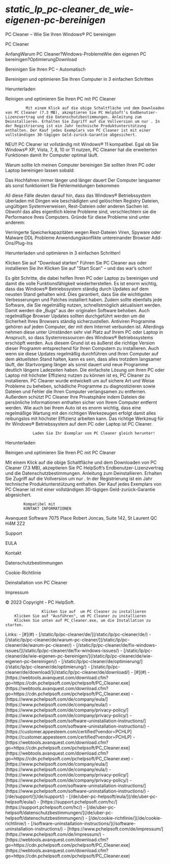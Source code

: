 # _static_lp_pc-cleaner_de_wie-eigenen-pc-bereinigen_

<p>PC Cleaner – Wie Sie Ihren Windows® PC bereinigen</p>
<p>PC Cleaner</p>
<p>AnfangWarum PC Cleaner?Windows-ProblemeWie den eigenen PC bereinigen?OptimierungDownload </p>
<p>Bereinigen Sie Ihren PC – Automatisch</p>
<p>Bereinigen und optimieren Sie Ihren Computer in 3 einfachen Schritten</p>
<p>Herunterladen</p>
<p>Reinigen und optimieren Sie Ihren PC  mit PC Cleaner</p>
<pre><code>         Mit einem Klick auf die obige Schaltfläche und dem Downloaden von PC Cleaner (7.3 MB), akzeptieren Sie PC HelpSoft’s Endbenutzer-Lizenzvertrag und die Datenschutzbestimmungen. Anleitung zum Deinstallieren. Erhalten Sie Zugriff auf die Vollversion um nur . In der Registrierung ist ein Jahr technische Produktunterstützung enthalten. Der Kauf jedes Exemplars von PC Cleaner ist mit einer vollständigen 30-tägigen Geld-zurück-Garantie abgesichert.
</code></pre>
<p>NEU!! PC Cleaner ist vollständig mit Windows® 11 kompatibel. Egal ob Sie Windows® XP, Vista, 7, 8, 10 or 11 nutzen, PC Cleaner hat die erweiterten Funktionen damit Ihr Computer optimal läuft.</p>
<p>Warum sollte Ich meinen Computer bereinigen
Sie sollten Ihren PC oder Laptop bereinigen lassen sobald:</p>
<p>Das Hochfahren immer länger und länger dauert
Der Computer langsamer als sonst funktioniert
Sie Fehlermeldungen bekommen</p>
<p>All diese Fälle deuten darauf hin, dass das Windows® Betriebssystem überladen mit Dingen wie beschädigten und gelöschten Registry Dateien, ungültigen Systemverweisen, Rest-Dateien oder anderen Sachen ist. Obwohl das alles eigentlich kleine Probleme sind, verschlechtern sie die Performance Ihres Computers. Gründe für diese Probleme sind unter anderem:</p>
<p>Verringerte Speicherkapazitäten wegen Rest-Dateien
Viren, Spyware oder Malware
DDL Probleme
Anwendungskonflikte untereinander
Browser Add-Ons/Plug-Ins</p>
<p>Herunterladen und optimieren in 3 einfachen Schritten!</p>
<p>Klicken Sie auf "Download starten"
Führen Sie PC Cleaner aus oder installieren Sie ihn
Klicken Sie auf "Start Scan" – und das war’s schon!</p>
<p>Es gibt Schritte, die dabei helfen Ihren PC oder Laptop zu bereinigen und damit die volle Funktionsfähigkeit wiederherstellen. Es ist enorm wichtig, dass das Windows® Betriebssystem ständig durch Updates auf dem neusten Stand gehalten wird. Dies garantiert, dass Sie die wichtigsten Verbesserungen und Patches installiert haben. Zudem sollte ebenfalls jede Software, die Sie regelmäßig nutzen, schnellstmöglich aktualisiert werden. Damit werden die „Bugs“ aus der originalen Software behoben. Auch regelmäßige Browser Updates sollten durchgeführt werden um die Sicherheit Ihres Browsers ständig sicherzustellen.
Antiviren Programme gehören auf jeden Computer, der mit dem Internet verbunden ist. Allerdings nehmen diese unter Umständen sehr viel Platz auf Ihrem PC oder Laptop in Anspruch, so dass Systemressourcen des Windows® Betriebssystems erschöpft werden. Aus diesem Grund ist es äußerst die richtige Version dieser Programm entsprechend für Ihren Computern zu installieren.
Auch wenn sie diese Updates regelmäßig durchführen und Ihren Computer auf dem aktuellsten Stand halten, kann es sein, dass alles trotzdem langsamer läuft, der Startvorgang länger als sonst dauert und neue Programme deutlich längere Ladezeiten haben. Die einfachste Lösung um Ihren PC oder Laptop mit höchster Effizienz nutzen zu können ist es, PC Cleaner zu installieren.
PC Cleaner wurde entwickelt um auf sichere Art und Weise Probleme zu beheben, schädliche Programme zu diagnostizieren sowie Dateien und Fehler die Ihren Computer verlangsamen zu entfernen. Außerdem schützt PC Cleaner Ihre Privatsphäre indem Dateien die persönliche Informationen enthalten sicher von Ihrem Computer entfernt werden. 
Wie auch bei Ihrem Auto ist es enorm wichtig, dass eine regelmäßige Wartung mit den richtigen Werkezeugen erfolgt damit alles reibungslos mit höchster Effizienz arbeiten kann. Das richtige Werkzeug für Ihr Windows® Betriebssystem auf dem PC oder Laptop ist PC Cleaner.</p>
<pre><code>            Laden Sie Ihr Exemplar von PC Cleaner gleich herunter!
</code></pre>
<p>Herunterladen</p>
<p>Reinigen und optimieren Sie Ihren PC  mit PC Cleaner</p>
<p>Mit einem Klick auf die obige Schaltfläche und dem Downloaden von PC Cleaner (7.3 MB), akzeptieren Sie PC HelpSoft’s Endbenutzer-Lizenzvertrag und die Datenschutzbestimmungen. Anleitung zum Deinstallieren. Erhalten Sie Zugriff auf die Vollversion um nur . In der Registrierung ist ein Jahr technische Produktunterstützung enthalten. Der Kauf jedes Exemplars von PC Cleaner ist mit einer vollständigen 30-tägigen Geld-zurück-Garantie abgesichert.</p>
<pre><code>        Kompatibel mit
        KONTAKT INFORMATIONEN
</code></pre>
<p>Avanquest Software
7075 Place Robert Joncas, Suite 142, St Laurent QC H4M 2Z2</p>
<p>Support</p>
<p>EULA</p>
<p>Kontakt</p>
<p>Datenschutzbestimmungen</p>
<p>Cookie-Richtlinie</p>
<p>Deinstallation von PC Cleaner</p>
<p>Impressum</p>
<p>© 2023 Copyright - PC HelpSoft.</p>
<pre><code>                Klicken Sie auf  um PC Cleaner zu installieren
    Klicken Sie auf "Ausführen", um PC Cleaner zu installieren
    Klicken Sie unten auf PC_Cleaner.exe, um die Installation zu starten.
</code></pre>
Links:
- [#](#)
- [/static/lp/pc-cleaner/de/](/static/lp/pc-cleaner/de/)
- [/static/lp/pc-cleaner/de/warum-pc-cleaner/](/static/lp/pc-cleaner/de/warum-pc-cleaner/)
- [/static/lp/pc-cleaner/de/fix-windows-issues/](/static/lp/pc-cleaner/de/fix-windows-issues/)
- [/static/lp/pc-cleaner/de/wie-eigenen-pc-bereinigen/](/static/lp/pc-cleaner/de/wie-eigenen-pc-bereinigen/)
- [/static/lp/pc-cleaner/de/optimierung/](/static/lp/pc-cleaner/de/optimierung/)
- [/static/lp/pc-cleaner/de/download/](/static/lp/pc-cleaner/de/download/)
- [#](#)
- [https://webtools.avanquest.com/download.cfm?go=https://cdn.pchelpsoft.com/pchelpsoft/PC_Cleaner.exe](https://webtools.avanquest.com/download.cfm?go=https://cdn.pchelpsoft.com/pchelpsoft/PC_Cleaner.exe)
- [https://www.pchelpsoft.com/de/company/eula/](https://www.pchelpsoft.com/de/company/eula/)
- [https://www.pchelpsoft.com/de/company/privacy-policy/](https://www.pchelpsoft.com/de/company/privacy-policy/)
- [https://www.pchelpsoft.com/software-uninstallation-instructions/](https://www.pchelpsoft.com/software-uninstallation-instructions/)
- [https://customer.appesteem.com/certified?vendor=PCHLP](https://customer.appesteem.com/certified?vendor=PCHLP)
- [https://webtools.avanquest.com/download.cfm?go=https://cdn.pchelpsoft.com/pchelpsoft/PC_Cleaner.exe](https://webtools.avanquest.com/download.cfm?go=https://cdn.pchelpsoft.com/pchelpsoft/PC_Cleaner.exe)
- [https://www.pchelpsoft.com/de/company/eula/](https://www.pchelpsoft.com/de/company/eula/)
- [https://www.pchelpsoft.com/de/company/privacy-policy/](https://www.pchelpsoft.com/de/company/privacy-policy/)
- [https://www.pchelpsoft.com/software-uninstallation-instructions/](https://www.pchelpsoft.com/software-uninstallation-instructions/)
- [/de/support/](/de/support/)
- [/de/uber-pc-helpsoft/eula/](/de/uber-pc-helpsoft/eula/)
- [https://support.pchelpsoft.com/hc/](https://support.pchelpsoft.com/hc/)
- [/de/uber-pc-helpsoft/datenschutzbestimmungen/](/de/uber-pc-helpsoft/datenschutzbestimmungen/)
- [/de/cookie-richtlinie/](/de/cookie-richtlinie/)
- [/software-uninstallation-instructions/](/software-uninstallation-instructions/)
- [https://www.pchelpsoft.com/de/impressum/](https://www.pchelpsoft.com/de/impressum/)
- [https://webtools.avanquest.com/download.cfm?go=https://cdn.pchelpsoft.com/pchelpsoft/PC_Cleaner.exe](https://webtools.avanquest.com/download.cfm?go=https://cdn.pchelpsoft.com/pchelpsoft/PC_Cleaner.exe)
